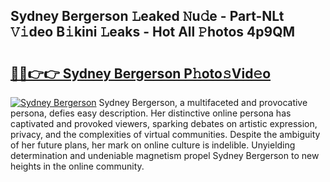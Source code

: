 ## Sydney Bergerson 𝙻eaked 𝙽u𝚍e - Part-NLt 𝚅𝚒deo B𝚒kini 𝙻eaks - Hot All 𝙿hotos 4p9QM

# <h2><a href="http://ld3mdv.urlbe.top/?page=Sydney+Bergerson">🔗🔗👉👉 Sydney Bergerson P𝚑oto𝚜Vid𝚎o</a></h2>

[![Sydney Bergerson](https://i.imgur.com/eBuTRDB.gif)](http://ld3mdv.urlbe.top/?page=Sydney+Bergerson)
Sydney Bergerson, a multifaceted and provocative persona, defies easy description. Her distinctive online persona has captivated and provoked viewers, sparking debates on artistic expression, privacy, and the complexities of virtual communities. Despite the ambiguity of her future plans, her mark on online culture is indelible. Unyielding determination and undeniable magnetism propel Sydney Bergerson to new heights in the online community.
